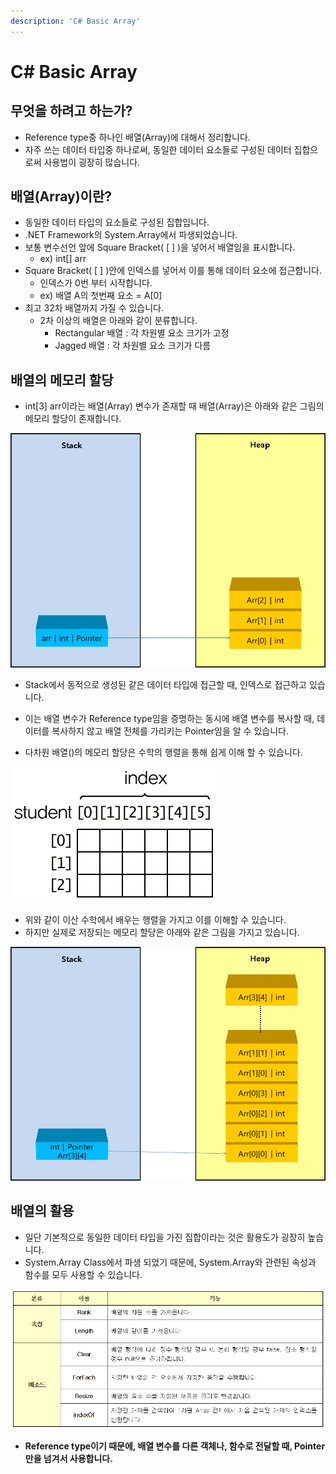 ```yaml
---
description: 'C# Basic Array'
---
```


# C\# Basic Array

## 무엇을 하려고 하는가?

* Reference type중 하나인 배열\(Array\)에 대해서 정리합니다.
* 자주 쓰는 데이터 타입중 하나로써, 동일한 데이터 요소들로 구성된 데이터 집합으로써 사용법이 굉장히 많습니다.



## 배열\(Array\)이란?

* 동일한 데이터 타입의 요소들로 구성된 집합입니다.
* .NET Framework의 System.Array에서 파생되었습니다.
* 보통 변수선언 앞에 Square Bracket\( \[ \] \)을 넣어서 배열임을 표시합니다.
  * ex\) int\[\] arr
* Square Bracket\( \[ \] \)안에 인덱스를 넣어서 이를 통해 데이터 요소에 접근합니다.
  * 인덱스가 0번 부터 시작합니다.
  * ex\) 배열 A의 첫번째 요소 = A\[0\]
* 최고 32차 배열까지 가질 수 있습니다.
  * 2차 이상의 배열은 아래와 같이 분류합니다.
    * Rectangular 배열 : 각 차원별 요소 크기가 고정
    * Jagged 배열 : 각 차원별 요소 크기가 다름

## 배열의 메모리 할당

* int\[3\] arr이라는 배열\(Array\) 변수가 존재할 때 배열\(Array\)은 아래와 같은 그림의 메모리 할당이 존재합니다.

![](../../../.gitbook/assets/image%20%28202%29.png)

* Stack에서 동적으로 생성된 같은 데이터 타입에 접근할 때, 인덱스로 접근하고 있습니다.
* 이는 배열 변수가 Reference type임을 증명하는 동시에 배열 변수를 복사할 때, 데이터를 복사하지 않고 배열 전체를 가리키는 Pointer임을 알 수 있습니다.



* 다차원 배열\(\)의 메모리 할당은 수학의 행렬을 통해 쉽게 이해 할 수 있습니다.

![&#xCD9C;&#xCC98;: https://blog.hexabrain.net/136 \[&#xB05D;&#xB098;&#xC9C0; &#xC54A;&#xB294; &#xD504;&#xB85C;&#xADF8;&#xB798;&#xBC0D; &#xC77C;&#xAE30;\]](../../../.gitbook/assets/image%20%28204%29.png)

* 위와 같이 이산 수학에서 배우는 행렬을 가지고 이를 이해할 수 있습니다.
* 하지만 실제로 저장되는 메모리 할당은 아래와 같은 그림을 가지고 있습니다.

![](../../../.gitbook/assets/image%20%28203%29.png)

## 배열의 활용

* 일단 기본적으로 동일한 데이터 타입을 가진 집합이라는 것은 활용도가 굉장히 높습니다.
* System.Array Class에서 파생 되었기 때문에, System.Array와 관련된 속성과 함수를 모두 사용할 수 있습니다.

![&#xCD9C;&#xCC98;: https://blog.hexabrain.net/136 \[&#xB05D;&#xB098;&#xC9C0; &#xC54A;&#xB294; &#xD504;&#xB85C;&#xADF8;&#xB798;&#xBC0D; &#xC77C;&#xAE30;\]](../../../.gitbook/assets/image%20%28198%29.png)

* **Reference type이기 때문에, 배열 변수를 다른 객체나, 함수로 전달할 때, Pointer만을 넘겨서 사용합니다.**

